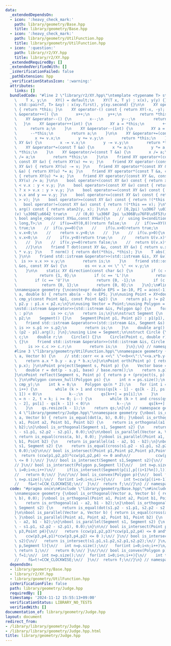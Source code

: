 ```yaml
---
data:
  _extendedDependsOn:
  - icon: ':heavy_check_mark:'
    path: library/geometry/Base.hpp
    title: library/geometry/Base.hpp
  - icon: ':heavy_check_mark:'
    path: library/geometry/UtilFunction.hpp
    title: library/geometry/UtilFunction.hpp
  - icon: ':question:'
    path: library/r2/XY.hpp
    title: library/r2/XY.hpp
  _extendedRequiredBy: []
  _extendedVerifiedWith: []
  _isVerificationFailed: false
  _pathExtension: hpp
  _verificationStatusIcon: ':warning:'
  attributes:
    links: []
  bundledCode: "#line 2 \"library/r2/XY.hpp\"\ntemplate <typename T> struct XY {\n\
    \    T x, y;\n    XY() = default;\n    XY(T x, T y) : x(x), y(y) {}\n    XY(const\
    \ std::pair<T, T> &xy) : x(xy.first), y(xy.second) {}\n\n    XY operator+() const\
    \ { return *this; }\n    XY operator-() const { return XY(-x, -y); }\n\n    XY\
    \ &operator++() {\n        x++;\n        y++;\n        return *this;\n    }\n\
    \    XY &operator--() {\n        x--;\n        y--;\n        return *this;\n \
    \   }\n    XY &operator++(int) {\n        XY a = *this;\n        ++*this;\n  \
    \      return a;\n    }\n    XY &operator--(int) {\n        XY a = *this;\n  \
    \      --*this;\n        return a;\n    }\n\n    XY &operator+=(const XY &v) {\n\
    \        x += v.x;\n        y += v.y;\n        return *this;\n    }\n    XY &operator-=(const\
    \ XY &v) {\n        x -= v.x;\n        y -= v.y;\n        return *this;\n    }\n\
    \    XY &operator*=(const T &a) {\n        x *= a;\n        y *= a;\n        return\
    \ *this;\n    }\n    XY &operator/=(const T &a) {\n        x /= a;\n        y\
    \ /= a;\n        return *this;\n    }\n\n    friend XY operator+(const XY &u,\
    \ const XY &v) { return XY(u) += v; }\n    friend XY operator-(const XY &u, const\
    \ XY &v) { return XY(u) -= v; }\n    friend XY operator*(const XY &u, const T\
    \ &a) { return XY(u) *= a; }\n    friend XY operator*(const T &a, const XY &u)\
    \ { return XY(u) *= a; }\n    friend XY operator/(const XY &u, const T &a) { return\
    \ XY(u) /= a; }\n\n    bool operator<(const XY &v) const { return x != v.x ? x\
    \ < v.x : y < v.y; }\n    bool operator>(const XY &v) const { return x != v.x\
    \ ? x > v.x : y > v.y; }\n    bool operator==(const XY &v) const { return x ==\
    \ v.x and y == v.y; }\n    bool operator<=(const XY &v) const { return !(*this\
    \ > v); }\n    bool operator>=(const XY &v) const { return !(*this < v); }\n \
    \   bool operator!=(const XY &v) const { return !(*this == v); }\n\n    double\
    \ arg() const { return atan2(y, x); }\n\n    // [0,2pi) \u3067 \u03B8(u)<\u03B8\
    (v) \u306E\u6642 true\n    // (0,0) \u306F 2pi \u306B\u76F8\u5F53\n    // static\
    \ bool angle_cmp(const XY&u,const XY&v){\n    //  using U=conditional_t< is_same_v<T,int>,long\
    \ long,T>;\n    //  if(u==XY(0,0))return false;\n    //  if(v==XY(0,0))return\
    \ true;\n    //  if(u.y==0){\n    //    if(u.x>0)return true;\n    //    if(v.y==0)return\
    \ v.x<0;\n    //    return v.y<0;\n    //  }\n    //  if(u.y>0){\n    //    if(v.y==0)return\
    \ v.x<0;\n    //    if(v.y<0)return true;\n    //    return U(v.x)*u.y <= U(u.x)*v.y;\n\
    \    //  }\n    //  if(v.y>=0)return false;\n    //  return U(v.x)*u.y <= U(u.x)*v.y;\n\
    \    //}\n\n    friend T dot(const XY &u, const XY &v) { return u.x * v.x + u.y\
    \ * v.y; }\n    T norm() { return dot(*this, *this); }\n    T abs() { return sqrt(norm());\
    \ }\n\n    friend std::istream &operator>>(std::istream &is, XY &v) {\n      \
    \  is >> v.x >> v.y;\n        return is;\n    }\n    friend std::ostream &operator<<(std::ostream\
    \ &os, const XY &v) {\n        os << v.x << \" \" << v.y;\n        return os;\n\
    \    }\n\n    static XY direction(const char &c) {\n        if (c == 'R')\n  \
    \          return {1, 0};\n        if (c == 'L')\n            return {-1, 0};\n\
    \        if (c == 'U')\n            return {0, -1};\n        if (c == 'D')\n \
    \           return {0, 1};\n        return {0, 0};\n    }\n};\n#line 3 \"library/geometry/Base.hpp\"\
    \nnamespace geometry {\nconstexpr double EPS = 1e-10, PI = acos(-1);\n\nbool is_equal(double\
    \ a, double b) { return abs(a - b) < EPS; }\n\nusing Point = XY<double>;\nbool\
    \ cmp_y(const Point &p1, const Point &p2) {\n    return p1.y != p2.y ? p1.y <\
    \ p2.y : p1.x < p2.x;\n}\n\nusing Vector = Point;\nusing Polygon = std::vector<Point>;\n\
    \nstd::istream &operator>>(std::istream &is, Polygon &p) {\n    for (Point &c\
    \ : p)\n        is >> c;\n    return is;\n}\n\nstruct Segment {\n    Point p1,\
    \ p2;\n    Segment() {}\n    Segment(Point p1, Point p2) : p1(p1), p2(p2) {}\n\
    \    friend std::istream &operator>>(std::istream &is, Segment &s) {\n       \
    \ is >> s.p1 >> s.p2;\n        return is;\n    }\n    double arg() const { return\
    \ (p2 - p1).arg(); }\n};\nusing Line = Segment;\n\nstruct Circle {\n    Point\
    \ c;\n    double r;\n    Circle() {}\n    Circle(Point c, double r) : c(c), r(r)\
    \ {}\n    friend std::istream &operator>>(std::istream &is, Circle &c) {\n   \
    \     is >> c.c >> c.r;\n        return is;\n    }\n};\n} // namespace geometry\n\
    #line 3 \"library/geometry/UtilFunction.hpp\"\nnamespace geometry {\ndouble cross(Vector\
    \ a, Vector b) {\n    // std::cerr << a <<\" \"<<b<<\":\"<<a.x*b.y-a.y*b.x<<endl;\n\
    \    return a.x * b.y - a.y * b.x;\n}\n\nPoint orth(Point p) { return Point(-p.y,\
    \ p.x); }\n\nPoint project(Segment s, Point p) {\n    Vector base = s.p2 - s.p1;\n\
    \    double r = dot(p - s.p1, base) / base.norm();\n    return s.p1 + base * r;\n\
    }\n\nPoint reflect(Segment s, Point p) { return p + (project(s, p) - p) * 2.0;\
    \ }\n\nPolygon convex_hull(Polygon ps) {\n    int n = ps.size();\n    std::ranges::sort(ps,\
    \ cmp_y);\n    int k = 0;\n    Polygon qs(n * 2);\n    for (int i = 0; i < n;\
    \ i++) {\n        while (k > 1 and cross(qs[k - 1] - qs[k - 2], ps[i] - qs[k -\
    \ 1]) < 0)\n            k--;\n        qs[k++] = ps[i];\n    }\n    for (int i\
    \ = n - 2, t = k; i >= 0; i--) {\n        while (k > t and cross(qs[k - 1] - qs[k\
    \ - 2], ps[i] - qs[k - 1]) < 0)\n            k--;\n        qs[k++] = ps[i];\n\
    \    }\n    qs.resize(k - 1);\n    return qs;\n}\n} // namespace geometry\n#line\
    \ 4 \"library/geometry/Judge.hpp\"\nnamespace geometry {\nbool is_orthogonal(Vector\
    \ a, Vector b) { return is_equal(dot(a, b), 0.0); }\nbool is_orthogonal(Point\
    \ a1, Point a2, Point b1, Point b2) {\n    return is_orthogonal(a1 - a2, b1 -\
    \ b2);\n}\nbool is_orthogonal(Segment s1, Segment s2) {\n    return is_equal(dot(s1.p2\
    \ - s1.p1, s2.p2 - s2.p1), 0.0);\n}\n\nbool is_parallel(Vector a, Vector b) {\
    \ return is_equal(cross(a, b), 0.0); }\nbool is_parallel(Point a1, Point a2, Point\
    \ b1, Point b2) {\n    return is_parallel(a1 - a2, b1 - b2);\n}\nbool is_parallel(Segment\
    \ s1, Segment s2) {\n    return is_equal(cross(s1.p2 - s1.p1, s2.p2 - s2.p1),\
    \ 0.0);\n}\n\n// bool is_intersect(Point p1,Point p2,Point p3,Point p4){\n// \
    \  return (ccw(p1,p2,p3)*ccw(p1,p2,p4) <= 0 and\n//           ccw(p3,p4,p1)*ccw(p3,p4,p2)\
    \ <= 0 );\n// }\n// bool is_intersect(Segment s1,Segment s2){\n//   return is_intersect(s1.p1,s1.p2,s2.p1,s2.p2);\n\
    // }\n// bool is_intersect(Polygon p,Segment l){\n//   int n=p.size();\n//   for(int\
    \ i=0;i<n;i++)\n//     if(is_intersect(Segment(p[i],p[(i+1)%n]),l)) return 1;\n\
    //   return 0;\n// }\n//\n// bool is_convex(Polygon p){\n//  bool f=1;\n//  int\
    \ n=p.size();\n//  for(int i=0;i<n;i++){\n//    int t=ccw(p[(i+n-1)%n],p[i],p[(i+1)%n]);\n\
    //    f&=t!=CCW_CLOCKWISE;\n//  }\n//  return f;\n//}\n} // namespace geometry\n"
  code: "#pragma once\n#include \"library/geometry/Base.hpp\"\n#include \"library/geometry/UtilFunction.hpp\"\
    \nnamespace geometry {\nbool is_orthogonal(Vector a, Vector b) { return is_equal(dot(a,\
    \ b), 0.0); }\nbool is_orthogonal(Point a1, Point a2, Point b1, Point b2) {\n\
    \    return is_orthogonal(a1 - a2, b1 - b2);\n}\nbool is_orthogonal(Segment s1,\
    \ Segment s2) {\n    return is_equal(dot(s1.p2 - s1.p1, s2.p2 - s2.p1), 0.0);\n\
    }\n\nbool is_parallel(Vector a, Vector b) { return is_equal(cross(a, b), 0.0);\
    \ }\nbool is_parallel(Point a1, Point a2, Point b1, Point b2) {\n    return is_parallel(a1\
    \ - a2, b1 - b2);\n}\nbool is_parallel(Segment s1, Segment s2) {\n    return is_equal(cross(s1.p2\
    \ - s1.p1, s2.p2 - s2.p1), 0.0);\n}\n\n// bool is_intersect(Point p1,Point p2,Point\
    \ p3,Point p4){\n//   return (ccw(p1,p2,p3)*ccw(p1,p2,p4) <= 0 and\n//       \
    \    ccw(p3,p4,p1)*ccw(p3,p4,p2) <= 0 );\n// }\n// bool is_intersect(Segment s1,Segment\
    \ s2){\n//   return is_intersect(s1.p1,s1.p2,s2.p1,s2.p2);\n// }\n// bool is_intersect(Polygon\
    \ p,Segment l){\n//   int n=p.size();\n//   for(int i=0;i<n;i++)\n//     if(is_intersect(Segment(p[i],p[(i+1)%n]),l))\
    \ return 1;\n//   return 0;\n// }\n//\n// bool is_convex(Polygon p){\n//  bool\
    \ f=1;\n//  int n=p.size();\n//  for(int i=0;i<n;i++){\n//    int t=ccw(p[(i+n-1)%n],p[i],p[(i+1)%n]);\n\
    //    f&=t!=CCW_CLOCKWISE;\n//  }\n//  return f;\n//}\n} // namespace geometry"
  dependsOn:
  - library/geometry/Base.hpp
  - library/r2/XY.hpp
  - library/geometry/UtilFunction.hpp
  isVerificationFile: false
  path: library/geometry/Judge.hpp
  requiredBy: []
  timestamp: '2024-11-12 15:55:13+09:00'
  verificationStatus: LIBRARY_NO_TESTS
  verifiedWith: []
documentation_of: library/geometry/Judge.hpp
layout: document
redirect_from:
- /library/library/geometry/Judge.hpp
- /library/library/geometry/Judge.hpp.html
title: library/geometry/Judge.hpp
---
```

